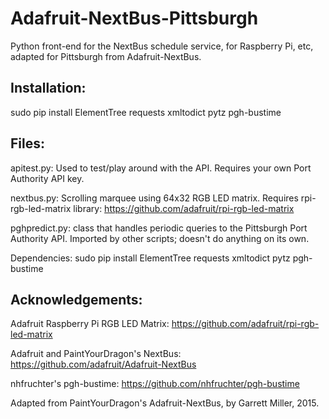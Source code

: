 Adafruit-NextBus-Pittsburgh
================

Python front-end for the NextBus schedule service, for Raspberry Pi, etc, adapted for Pittsburgh from Adafruit-NextBus.


Installation:       
----------------

sudo pip install ElementTree requests xmltodict pytz pgh-bustime


Files:   
----------------

apitest.py: Used to test/play around with the API.  Requires your own Port Authority API key.

nextbus.py: Scrolling marquee using 64x32 RGB LED matrix. Requires rpi-rgb-led-matrix library: https://github.com/adafruit/rpi-rgb-led-matrix

pghpredict.py: class that handles periodic queries to the Pittsburgh Port Authority API. Imported by other scripts; doesn't do anything on its own.

Dependencies:  sudo pip install ElementTree requests xmltodict pytz pgh-bustime


Acknowledgements:   
----------------

Adafruit Raspberry Pi RGB LED Matrix:
https://github.com/adafruit/rpi-rgb-led-matrix

Adafruit and PaintYourDragon's NextBus:
https://github.com/adafruit/Adafruit-NextBus

nhfruchter's pgh-bustime:
https://github.com/nhfruchter/pgh-bustime

Adapted from PaintYourDragon's Adafruit-NextBus, by Garrett Miller, 2015.
